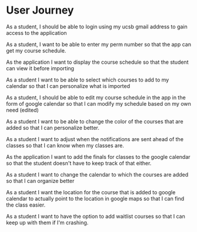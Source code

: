 # User Journey
As a student, I should be able to login using my ucsb gmail address to gain access to the application

As a student, I want to be able to enter my perm number so that the app can get my course schedule.

As the application I want to display the course schedule so that the student can view it before importing

As a student I want to be able to select which courses to add to my calendar so that I can personalize what is imported

As a student, I should be able to edit my course schedule in the app in the form of google calendar so that I can modify my schedule based on my own need (edited)

As a student I want to be able to change the color of the courses that are added so that I can personalize better.

As a student I want to adjust when the notifications are sent ahead of the classes so that I can know when my classes are.

As the application I want to add the finals for classes to the google calendar so that the student doesn't have to keep track of that either.

As a student I want to change the calendar to which the courses are added so that I can organize better

As a student I want the location for the course that is added to google calendar to actually point to the location in google maps so that I can find the class easier.

As a student I want to have the option to add waitlist courses so that I can keep up with them if I'm crashing.